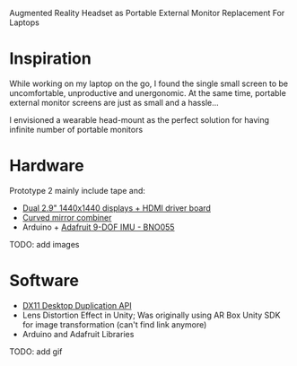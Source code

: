 Augmented Reality Headset as Portable External Monitor Replacement For Laptops

# Inspiration
While working on my laptop on the go, I found the single small screen to be uncomfortable, unproductive and unergonomic.
At the same time, portable external monitor screens are just as small and a hassle...

I envisioned a wearable head-mount as the perfect solution for having infinite number of portable monitors

# Hardware
Prototype 2 mainly include tape and:
- [Dual 2.9" 1440x1440 displays + HDMI driver board](https://www.aliexpress.com/item/32833690097.html)
- [Curved mirror combiner](https://www.aliexpress.com/item/4000200706828.html)
- Arduino + [Adafruit 9-DOF IMU - BNO055](https://www.adafruit.com/product/2472)

TODO: add images

# Software
- [DX11 Desktop Duplication API](https://github.com/tylerwhall/desktop-duplication-sample)
- Lens Distortion Effect in Unity; Was originally using AR Box Unity SDK for image transformation (can't find link anymore)
- Arduino and Adafruit Libraries

TODO: add gif
